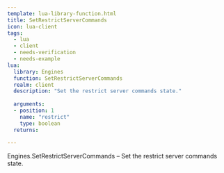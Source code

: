 ```yaml
---
template: lua-library-function.html
title: SetRestrictServerCommands
icon: lua-client
tags:
  - lua
  - client
  - needs-verification
  - needs-example
lua:
  library: Engines
  function: SetRestrictServerCommands
  realm: client
  description: "Set the restrict server commands state."
  
  arguments:
  - position: 1
    name: "restrict"
    type: boolean
  returns:
    
---
```


<div class="lua__search__keywords">
Engines.SetRestrictServerCommands &#x2013; Set the restrict server commands state.
</div>
